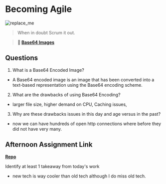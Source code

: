 # Becoming Agile

![replace_me](https://codeworks.blob.core.windows.net/public/assets/img/illustrations/placeholder.svg)

> When in doubt Scrum it out.

> **📖 [Base64 Images](https://codeworksacademy.com/fs-student-guide/resources/wk8-9/06-Base64)**

## Questions

1. What is a Base64 Encoded Image?
  - A Base64 encoded image is an image that has been converted into a text-based representation using the Base64 encoding scheme.
2. What are the drawbacks of using Base64 Encoding?
  - larger file size, higher demand on CPU, Caching issues, 
3. Why are these drawbacks issues in this day and age versus in the past?
  - now we can have hundreds of open http connections where before they did not have very many.

## Afternoon Assignment Link

**[Repo](https://github.com/josuehdz0/tempo.git)**

Identify at least 1 takeaway from today's work
- new tech is way cooler than old tech although I do miss old tech.